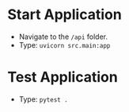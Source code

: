 # Start Application

- Navigate to the `/api` folder.
- Type: `uvicorn src.main:app`

# Test Application

- Type: `pytest .`
